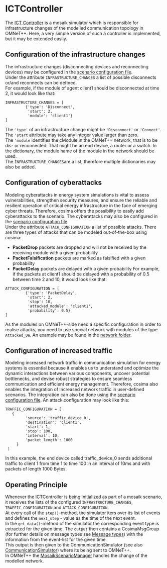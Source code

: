 # ICTController

The [ICT Controller](https://github.com/OFFIS-cosima/cosima/blob/master/cosima_core/simulators/ict_controller_simulator.py)
is a mosaik simulator which is responsible for infrastructure changes of the modelled communication topology in OMNeT++.
Here, a very simple version of such a controller is implemented, but it may be extended easily.

## Configuration of the infrastructure changes

The infrastructure changes (disconnecting devices and reconnecting devices) may be configured in the
[scenario configuration file](https://github.com/OFFIS-cosima/cosima/blob/master/scenario_config.py). \
Under the attribute `INFRASTRUCTURE_CHANGES` a list of possible disconnects or/and reconnects can be defined. \
For example, if the module of agent client1 should be disconnected at time 2, it would look like that:

```
INFRASTRUCTURE_CHANGES = [
         {'type': 'Disconnect',
          'start': 2,
          'module': 'client1'}
]
```

The `'type'` of an infrastructure change might be `'Disconnect'` or `'Connect'`. \
The `'start` attribute may take any integer value larger than zero. \
The `'module` identifies the cModule in the OMNeT++ network, that is to be dis- or reconnected. That might be an end
device, a router or a switch. In the dictionary, the module name of the module in the network should be used.\
The `ÌNFRASTRUCTURE_CHANGES`are a list, therefore multiple dictionaries may also be added.

## Configuration of cyberattacks

Modeling cyberattacks in energy system simulations is vital to assess vulnerabilities, strengthen security measures, and
ensure the reliable and resilient operation of critical energy infrastructure in the face of emerging cyber threats.
Therefore, cosima offers the possibility to easily add cyberattacks to the scenario. The cyberattacks may also be
configured in the
[scenario configuration file](https://github.com/OFFIS-cosima/cosima/blob/master/scenario_config.py). \
Under the attribute `ATTACK_CONFIGURATION` a list of possible attacks. There are three types of attacks that can be
modeled out-of-the-box using cosima:

- **PacketDrop** packets are dropped and will not be received by the receiving module with a given probability
- **PacketFalsification** packets are marked as falsified with a given probability
- **PacketDelay** packets are delayed with a given probability For example, if the packets at client1 should be delayed
  with a probability of 0.5 between time 2 and 10, it would look like that:

```
ATTACK_CONFIGURATION = [
         {'type': 'PacketDelay',
          'start': 2,
          'stop': 10,
          'attacked_module': 'client1',
          'probability': 0.5}
]
```

As the modules on OMNeT++-side need a specific configuration in order to realise attacks, you need to use special
network with modules of the type `Attacked_Ue`. An example may be found in
the [network folder](https://gitlab.com/mosaik/examples/cosima/-/tree/master/cosima_omnetpp_project/networks).

## Configuration of increased traffic

Modeling increased network traffic in communication simulation for energy systems is essential because it enables us to
understand and optimize the dynamic interactions between various components, uncover potential bottlenecks, and devise
robust strategies to ensure seamless communication and efficient energy management. Therefore, cosima also enables the
integration of increased network traffic in user-defined scenarios. The integration can also be done using the
[scenario configuration file](https://github.com/OFFIS-cosima/cosima/blob/master/scenario_config.py). An attack
configuration may look like this:

```
TRAFFIC_CONFIGURATION = [
   {
         'source': 'traffic_device_0',
         'destination': 'client1',
         'start': 1,
         'stop': 100,
         'interval': 10,
         'packet_length': 1000
     }
 ]
```
In this example, the end device called traffic_device_0 sends additional traffic to client 1 from time 1 to time 100 in
an interval of 10ms and with packets of length 1000 Bytes. 

## Operating Principle

Whenever the ICTController is being initialized as part of a mosaik scenario, it receives the lists of the configured
`ÌNFRASTRUCTURE_CHANGES`, `TRAFFIC_CONFIGURATION` and `ATTACK_CONFIGURATION`. \
At every call of the `step()`-method, the simulator iters over its list of events and defines the `next_step` - value as
the time of the next event. \
In the `get_data()`-method of the simulator the corresponding event type is extracted for the given time. The `output`
then contains a CosimaMsgGroup (for further details on message types see
[Message types](MessageTypes.md)) with the information from the event-list for the given time. \
This output is then given to the CommunicationSimulator (see also [CommunicationSimulator](CommunicationSimulator.md))
where its being sent to OMNeT++. \
In OMNeT++
the [MosaikScenarioManager](https://github.com/OFFIS-cosima/cosima/blob/master/cosima_omnetpp_project/modules/MosaikScenarioManager.h)
handles the change of the modelled network. 
